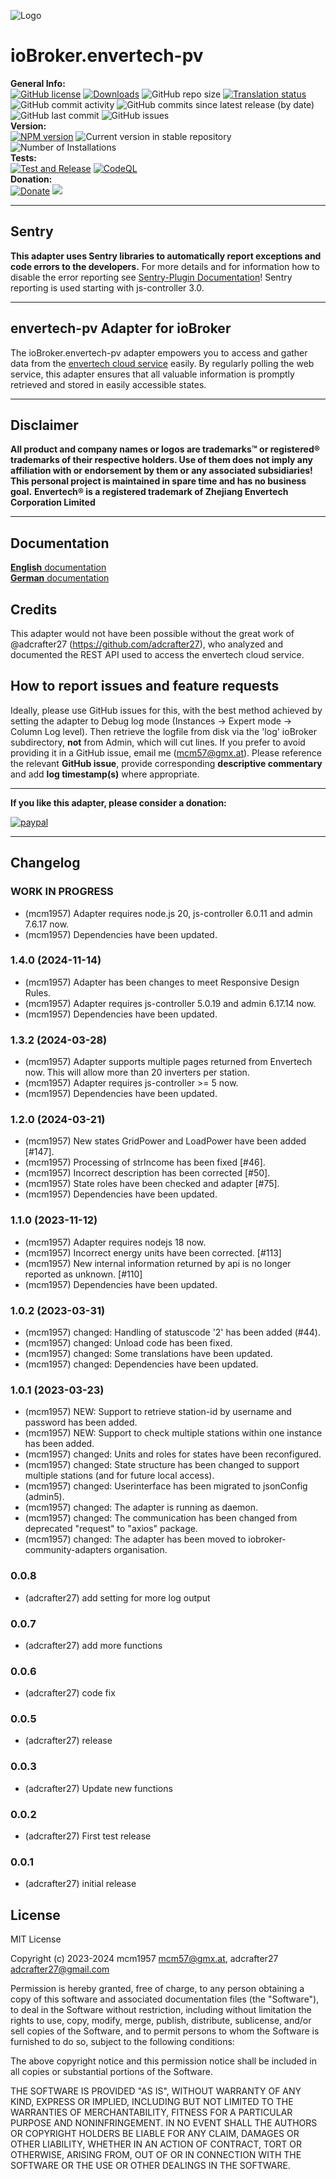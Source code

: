 ![Logo](admin/envertech-pv.png)

# ioBroker.envertech-pv

**General Info:**<br>
[![GitHub license](https://img.shields.io/github/license/iobroker-community-adapters/ioBroker.envertech-pv)](https://github.com/iobroker-community-adapters/ioBroker.envertech-pv/blob/main/LICENSE)
[![Downloads](https://img.shields.io/npm/dm/iobroker.envertech-pv.svg)](https://www.npmjs.com/package/iobroker.envertech-pv)
![GitHub repo size](https://img.shields.io/github/repo-size/iobroker-community-adapters/ioBroker.envertech-pv)
[![Translation status](https://weblate.iobroker.net/widgets/adapters/-/envertech-pv/svg-badge.svg)](https://weblate.iobroker.net/engage/adapters/?utm_source=widget)</br>
![GitHub commit activity](https://img.shields.io/github/commit-activity/m/iobroker-community-adapters/ioBroker.envertech-pv)
![GitHub commits since latest release (by date)](https://img.shields.io/github/commits-since/iobroker-community-adapters/ioBroker.envertech-pv/latest)
![GitHub last commit](https://img.shields.io/github/last-commit/iobroker-community-adapters/ioBroker.envertech-pv)
![GitHub issues](https://img.shields.io/github/issues/iobroker-community-adapters/ioBroker.envertech-pv)
</br>
**Version:** </br>
[![NPM version](http://img.shields.io/npm/v/iobroker.envertech-pv.svg)](https://www.npmjs.com/package/iobroker.envertech-pv)
![Current version in stable repository](https://iobroker.live/badges/envertech-pv-stable.svg)
![Number of Installations](https://iobroker.live/badges/envertech-pv-installed.svg)
</br>
**Tests:** </br>
[![Test and Release](https://github.com/iobroker-community-adapters/ioBroker.envertech-pv/actions/workflows/test-and-release.yml/badge.svg)](https://github.com/iobroker-community-adapters/ioBroker.envertech-pv/actions/workflows/test-and-release.yml)
[![CodeQL](https://github.com/iobroker-community-adapters/ioBroker.envertech-pv/actions/workflows/codeql.yml/badge.svg)](https://github.com/iobroker-community-adapters/ioBroker.envertech-pv/actions/workflows/codeql.yml)
<br>
**Donation:** </br>
[![Donate](https://img.shields.io/badge/paypal-donate%20|%20spenden-blue.svg)](https://paypal.me/mcm1957atIoBroker)
[![](https://img.shields.io/static/v1?label=Sponsor&message=%E2%9D%A4&logo=GitHub&color=%23fe8e86)](https://github.com/sponsors/mcm1957)

**************************************************************************************************************
## Sentry
**This adapter uses Sentry libraries to automatically report exceptions and code errors to the developers.**
For more details and for information how to disable the error reporting see [Sentry-Plugin Documentation](https://github.com/ioBroker/plugin-sentry#plugin-sentry)! Sentry reporting is used starting with js-controller 3.0.

**************************************************************************************************************

## envertech-pv Adapter for ioBroker

The ioBroker.envertech-pv adapter empowers you to access and gather data from the [envertech cloud service](www.envertecportal.com) easily. By regularly polling the web service, this adapter ensures that all valuable information is promptly retrieved and stored in easily accessible states.

**************************************************************************************************************

## Disclaimer

**All product and company names or logos are trademarks™ or registered® trademarks of their respective holders. Use of them does not imply any affiliation with or endorsement by them or any associated subsidiaries! This personal project is maintained in spare time and has no business goal.**
**Envertech® is a registered trademark of Zhejiang Envertech Corporation Limited**

**************************************************************************************************************

## Documentation

[**English** documentation](docs/en/envertech.md)    
[**German** documentation](docs/de/envertech.md)

## Credits

This adapter would not have been possible without the great work of @adcrafter27 (https://github.com/adcrafter27), who analyzed and documented the REST API used to access the envertech cloud service.

## How to report issues and feature requests

Ideally, please use GitHub issues for this, with the best method achieved by setting the adapter to Debug log mode (Instances -> Expert mode -> Column Log level). Then retrieve the logfile from disk via the  'log' ioBroker subdirectory, **not** from Admin, which will cut lines. If you prefer to avoid providing it in a GitHub issue, email me (mcm57@gmx.at). Please reference the relevant **GitHub issue**, provide corresponding **descriptive commentary** and add **log timestamp(s)** where appropriate.

**************************************************************************************************************

**If you like this adapter, please consider a donation:**
  
[![paypal](https://www.paypalobjects.com/en_US/DK/i/btn/btn_donateCC_LG.gif)](https://paypal.me/mcm1957atIoBroker)

**************************************************************************************************************

## Changelog

<!--
    Placeholder for the next version (at the beginning of the line):
    ### **WORK IN PROGRESS**
-->
### **WORK IN PROGRESS**
-   (mcm1957) Adapter requires node.js 20, js-controller 6.0.11 and admin 7.6.17 now.
-   (mcm1957) Dependencies have been updated.

### 1.4.0 (2024-11-14)
-   (mcm1957) Adapter has been changes to meet Responsive Design Rules.
-   (mcm1957) Adapter requires js-controller 5.0.19 and admin 6.17.14 now.
-   (mcm1957) Dependencies have been updated.

### 1.3.2 (2024-03-28)
-   (mcm1957) Adapter supports multiple pages returned from Envertech now. This will allow more than 20 inverters per station.
-   (mcm1957) Adapter requires js-controller >= 5 now.
-   (mcm1957) Dependencies have been updated.

### 1.2.0 (2024-03-21)
-   (mcm1957) New states GridPower and LoadPower have been added [#147].
-   (mcm1957) Processing of strIncome has been fixed [#46].
-   (mcm1957) Incorrect description has been corrected [#50].
-   (mcm1957) State roles have been checked and adapter [#75].
-   (mcm1957) Dependencies have been updated.

### 1.1.0 (2023-11-12)
-   (mcm1957) Adapter requires nodejs 18 now.
-   (mcm1957) Incorrect energy units have been corrected. [#113]
-   (mcm1957) New internal information returned by api is no longer reported as unknown. [#110]
-   (mcm1957) Dependencies have been updated.

### 1.0.2 (2023-03-31)

-   (mcm1957) changed: Handling of statuscode '2' has been added (#44).
-   (mcm1957) changed: Unload code has been fixed.
-   (mcm1957) changed: Some translations have been updated.
-   (mcm1957) changed: Dependencies have been updated.

### 1.0.1 (2023-03-23)

-   (mcm1957) NEW: Support to retrieve station-id by username and password has been added.
-   (mcm1957) NEW: Support to check multiple stations within one instance has been added.
-   (mcm1957) changed: Units and roles for states have been reconfigured.
-   (mcm1957) changed: State structure has been changed to support multiple stations (and for future local access).
-   (mcm1957) changed: Userinterface has been migrated to jsonConfig (admin5).
-   (mcm1957) changed: The adapter is running as daemon.
-   (mcm1957) changed: The communication has been changed from deprecated "request" to "axios" package.
-   (mcm1957) changed: The adapter has been moved to iobroker-community-adapters organisation.

### 0.0.8

-   (adcrafter27) add setting for more log output

### 0.0.7

-   (adcrafter27) add more functions

### 0.0.6

-   (adcrafter27) code fix

### 0.0.5

-   (adcrafter27) release

### 0.0.3

-   (adcrafter27) Update new functions

### 0.0.2

-   (adcrafter27) First test release

### 0.0.1

-   (adcrafter27) initial release

## License

MIT License

Copyright (c) 2023-2024 mcm1957 <mcm57@gmx.at>, adcrafter27 <adcrafter27@gmail.com>

Permission is hereby granted, free of charge, to any person obtaining a copy
of this software and associated documentation files (the "Software"), to deal
in the Software without restriction, including without limitation the rights
to use, copy, modify, merge, publish, distribute, sublicense, and/or sell
copies of the Software, and to permit persons to whom the Software is
furnished to do so, subject to the following conditions:

The above copyright notice and this permission notice shall be included in all
copies or substantial portions of the Software.

THE SOFTWARE IS PROVIDED "AS IS", WITHOUT WARRANTY OF ANY KIND, EXPRESS OR
IMPLIED, INCLUDING BUT NOT LIMITED TO THE WARRANTIES OF MERCHANTABILITY,
FITNESS FOR A PARTICULAR PURPOSE AND NONINFRINGEMENT. IN NO EVENT SHALL THE
AUTHORS OR COPYRIGHT HOLDERS BE LIABLE FOR ANY CLAIM, DAMAGES OR OTHER
LIABILITY, WHETHER IN AN ACTION OF CONTRACT, TORT OR OTHERWISE, ARISING FROM,
OUT OF OR IN CONNECTION WITH THE SOFTWARE OR THE USE OR OTHER DEALINGS IN THE
SOFTWARE.
